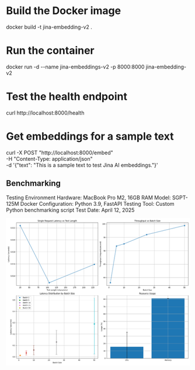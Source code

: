 # Build the Docker image
docker build -t jina-embedding-v2 .

# Run the container
docker run -d --name jina-embeddings-v2 -p 8000:8000 jina-embedding-v2


# Test the health endpoint
curl http://localhost:8000/health

# Get embeddings for a sample text
curl -X POST "http://localhost:8000/embed" \
  -H "Content-Type: application/json" \
  -d '{"text": "This is a sample text to test Jina AI embeddings."}'


## Benchmarking

Testing Environment
Hardware: MacBook Pro M2, 16GB RAM
Model: SGPT-125M
Docker Configuration: Python 3.9, FastAPI
Testing Tool: Custom Python benchmarking script
Test Date: April 12, 2025


![Benchmark Results](benchmark_graphs.png)
